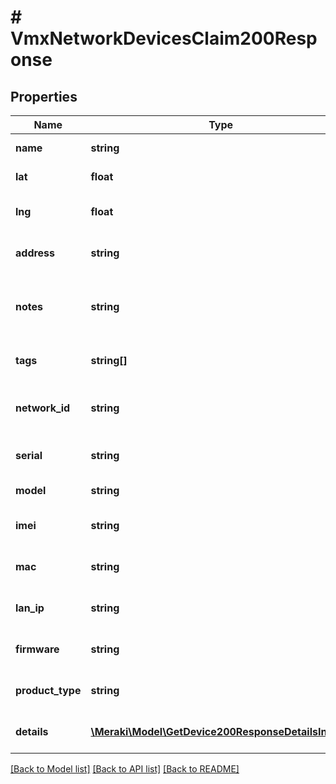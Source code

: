 # # VmxNetworkDevicesClaim200Response

## Properties

Name | Type | Description | Notes
------------ | ------------- | ------------- | -------------
**name** | **string** | Name of the device | [optional]
**lat** | **float** | Latitude of the device | [optional]
**lng** | **float** | Longitude of the device | [optional]
**address** | **string** | Physical address of the device | [optional]
**notes** | **string** | Notes for the device, limited to 255 characters | [optional]
**tags** | **string[]** | List of tags assigned to the device | [optional]
**network_id** | **string** | ID of the network the device belongs to | [optional]
**serial** | **string** | Serial number of the device | [optional]
**model** | **string** | Model of the device | [optional]
**imei** | **string** | IMEI of the device, if applicable | [optional]
**mac** | **string** | MAC address of the device | [optional]
**lan_ip** | **string** | LAN IP address of the device | [optional]
**firmware** | **string** | Firmware version of the device | [optional]
**product_type** | **string** | Product type of the device | [optional]
**details** | [**\Meraki\Model\GetDevice200ResponseDetailsInner[]**](GetDevice200ResponseDetailsInner.md) | Additional device information | [optional]

[[Back to Model list]](../../README.md#models) [[Back to API list]](../../README.md#endpoints) [[Back to README]](../../README.md)

